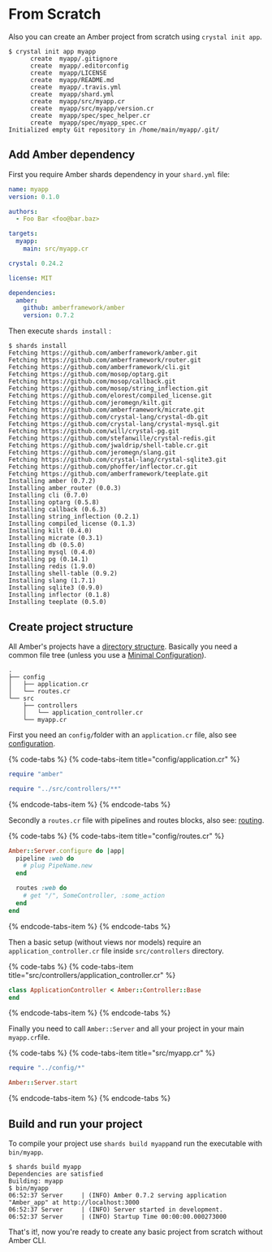 # From Scratch

Also you can create an Amber project from scratch using `crystal init app`.

```text
$ crystal init app myapp
      create  myapp/.gitignore
      create  myapp/.editorconfig
      create  myapp/LICENSE
      create  myapp/README.md
      create  myapp/.travis.yml
      create  myapp/shard.yml
      create  myapp/src/myapp.cr
      create  myapp/src/myapp/version.cr
      create  myapp/spec/spec_helper.cr
      create  myapp/spec/myapp_spec.cr
Initialized empty Git repository in /home/main/myapp/.git/
```

## Add Amber dependency

First you require Amber shards dependency in your `shard.yml` file:

```yaml
name: myapp
version: 0.1.0

authors:
  - Foo Bar <foo@bar.baz>

targets:
  myapp:
    main: src/myapp.cr

crystal: 0.24.2

license: MIT

dependencies:
  amber:
    github: amberframework/amber
    version: 0.7.2
```

Then execute `shards install` :

```text
$ shards install
Fetching https://github.com/amberframework/amber.git
Fetching https://github.com/amberframework/router.git
Fetching https://github.com/amberframework/cli.git
Fetching https://github.com/mosop/optarg.git
Fetching https://github.com/mosop/callback.git
Fetching https://github.com/mosop/string_inflection.git
Fetching https://github.com/elorest/compiled_license.git
Fetching https://github.com/jeromegn/kilt.git
Fetching https://github.com/amberframework/micrate.git
Fetching https://github.com/crystal-lang/crystal-db.git
Fetching https://github.com/crystal-lang/crystal-mysql.git
Fetching https://github.com/will/crystal-pg.git
Fetching https://github.com/stefanwille/crystal-redis.git
Fetching https://github.com/jwaldrip/shell-table.cr.git
Fetching https://github.com/jeromegn/slang.git
Fetching https://github.com/crystal-lang/crystal-sqlite3.git
Fetching https://github.com/phoffer/inflector.cr.git
Fetching https://github.com/amberframework/teeplate.git
Installing amber (0.7.2)
Installing amber_router (0.0.3)
Installing cli (0.7.0)
Installing optarg (0.5.8)
Installing callback (0.6.3)
Installing string_inflection (0.2.1)
Installing compiled_license (0.1.3)
Installing kilt (0.4.0)
Installing micrate (0.3.1)
Installing db (0.5.0)
Installing mysql (0.4.0)
Installing pg (0.14.1)
Installing redis (1.9.0)
Installing shell-table (0.9.2)
Installing slang (1.7.1)
Installing sqlite3 (0.9.0)
Installing inflector (0.1.8)
Installing teeplate (0.5.0)
```

## Create project structure

All Amber's projects have a [directory structure](../guides/directory-structure.md). Basically you need a common file tree \(unless you use a [Minimal Configuration](../examples/minimal-configuration.md)\).

```text
.
├── config
│   ├── application.cr
│   └── routes.cr
└── src
    ├── controllers
    │   └── application_controller.cr
    └── myapp.cr
```

First you need an `config/`folder with an `application.cr` file, also see [configuration](../guides/configuration.md).

{% code-tabs %}
{% code-tabs-item title="config/application.cr" %}
```ruby
require "amber"

require "../src/controllers/**"
```
{% endcode-tabs-item %}
{% endcode-tabs %}

Secondly a `routes.cr` file with pipelines and routes blocks, also see: [routing](../guides/routing/).

{% code-tabs %}
{% code-tabs-item title="config/routes.cr" %}
```ruby
Amber::Server.configure do |app|
  pipeline :web do
    # plug PipeName.new
  end

  routes :web do
    # get "/", SomeController, :some_action
  end
end
```
{% endcode-tabs-item %}
{% endcode-tabs %}

Then a basic setup \(without views nor models\) require an `application_controller.cr` file inside `src/controllers` directory.

{% code-tabs %}
{% code-tabs-item title="src/controllers/application\_controller.cr" %}
```ruby
class ApplicationController < Amber::Controller::Base
end
```
{% endcode-tabs-item %}
{% endcode-tabs %}

Finally you need to call `Amber::Server` and all your project in your main `myapp.cr`file.

{% code-tabs %}
{% code-tabs-item title="src/myapp.cr" %}
```ruby
require "../config/*"

Amber::Server.start
```
{% endcode-tabs-item %}
{% endcode-tabs %}

## Build and run your project

To compile your project use `shards build myapp`and run the executable with `bin/myapp`.

```text
$ shards build myapp
Dependencies are satisfied
Building: myapp
$ bin/myapp 
06:52:37 Server     | (INFO) Amber 0.7.2 serving application "Amber_app" at http://localhost:3000
06:52:37 Server     | (INFO) Server started in development.
06:52:37 Server     | (INFO) Startup Time 00:00:00.000273000
```

That's it!, now you're ready to create any basic project from scratch without Amber CLI.

